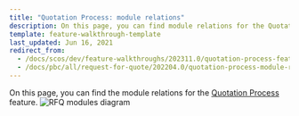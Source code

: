 ```yaml
---
title: "Quotation Process: module relations"
description: On this page, you can find module relations for the Quotation Process feature.
template: feature-walkthrough-template
last_updated: Jun 16, 2021
redirect_from:
  - /docs/scos/dev/feature-walkthroughs/202311.0/quotation-process-feature-walkthrough/quotation-process-module-relations.html
  - /docs/pbc/all/request-for-quote/202204.0/quotation-process-module-relations.html
---
```


On this page, you can find the module relations for the [Quotation Process](/docs/pbc/all/request-for-quote/latest/request-for-quote.html) feature.
![RFQ modules diagram](https://spryker.s3.eu-central-1.amazonaws.com/docs/Features/Workflow+%26+Process+Management/Quotation+process+and+RFQ/Quotation+Process+%26+RFQ+Feature+Overview/request-for-quote-module-diagram.png)
